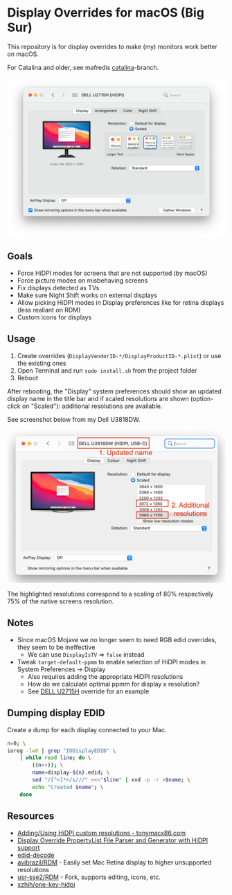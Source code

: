 # Display Overrides for macOS (Big Sur)

This repository is for display overrides to make (my) monitors work better on macOS.

For Catalina and older, see mafredis [catalina](https://github.com/mafredri/macos-display-overrides/tree/catalina)-branch.

<img src="./resources/Screen Shot 2021-04-10 at 14.47.09.png">

## Goals

- Force HiDPI modes for screens that are not supported (by macOS)
- Force picture modes on misbehaving screens
- Fix displays detected as TVs
- Make sure Night Shift works on external displays
- Allow picking HiDPI modes in Display preferences like for retina displays (less realiant on RDM)
- Custom icons for displays

## Usage

1. Create overrides (`DisplayVendorID-*/DisplayProductID-*.plist`) or use the existing ones
2. Open Terminal and run `sudo install.sh` from the project folder
3. Reboot

After rebooting, the "Display" system preferences should show an updated display name in the title bar and if scaled resolutions are shown (option-click on "Scaled"): additional resolutions are available. 

See screenshot below from my Dell U3818DW.

![Screenshot of "Display" settings preferences](Screenshot.png)

The highlighted resolutions correspond to a scaling of 80% respectively 75% of the native screens resolution.

## Notes

- Since macOS Mojave we no longer seem to need RGB edid overrides, they seem to be ineffective
  - We can use `DisplayIsTV` => `false` instead
- Tweak `target-default-ppmm` to enable selection of HiDPI modes in System Preferences -> Display
  - Also requires adding the appropriate HiDPI resolutions
  - How do we calculate optimal ppmm for display x resolution?
  - See [DELL U2715H](./DisplayVendorID-10ac/DisplayProductID-d066.plist) override for an example

## Dumping display EDID

Create a dump for each display connected to your Mac.

```bash
n=0; \
ioreg -lw0 | grep "IODisplayEDID" \
    | while read line; do \
        ((n++)); \
        name=display-${n}.edid; \
        sed "/[^<]*</s///" <<<"$line" | xxd -p -r >$name; \
        echo "Created $name"; \
    done
```

## Resources

- [Adding/Using HiDPI custom resolutions - tonymacx86.com](https://www.tonymacx86.com/threads/adding-using-hidpi-custom-resolutions.133254/)
- [Display Override PropertyList File Parser and Generator with HiDPI support](https://comsysto.github.io/Display-Override-PropertyList-File-Parser-and-Generator-with-HiDPI-Support-For-Scaled-Resolutions/)
- [edid-decode](https://git.linuxtv.org/edid-decode.git/)
- [avibrazil/RDM](https://github.com/avibrazil/RDM) - Easily set Mac Retina display to higher unsupported resolutions
- [usr-sse2/RDM](https://github.com/usr-sse2/RDM) - Fork, supports editing, icons, etc.
- [xzhih/one-key-hidpi](https://github.com/xzhih/one-key-hidpi)
